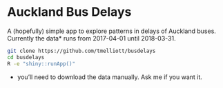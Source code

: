 
<!-- README.md is generated from README.Rmd. Please edit that file -->

# Auckland Bus Delays

A (hopefully) simple app to explore patterns in delays of Auckland
buses. Currently the data\* runs from 2017-04-01 until 2018-03-31.

``` bash
git clone https://github.com/tmelliott/busdelays
cd busdelays
R -e "shiny::runApp()"
```

  - you’ll need to download the data manually. Ask me if you want it.
